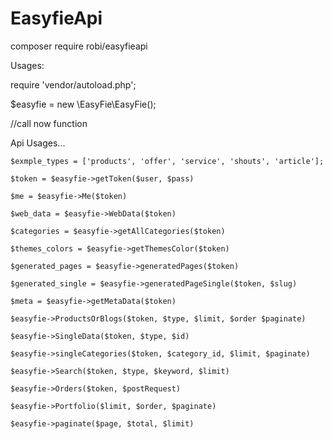 # EasyfieApi


composer require robi/easyfieapi


Usages: 

require 'vendor/autoload.php';

$easyfie = new \EasyFie\EasyFie();

//call now function

Api Usages...

    $exmple_types = ['products', 'offer', 'service', 'shouts', 'article'];

    $token = $easyfie->getToken($user, $pass)

    $me = $easyfie->Me($token)

    $web_data = $easyfie->WebData($token)

    $categories = $easyfie->getAllCategories($token)

    $themes_colors = $easyfie->getThemesColor($token) 

    $generated_pages = $easyfie->generatedPages($token)

    $generated_single = $easyfie->generatedPageSingle($token, $slug)

    $meta = $easyfie->getMetaData($token)

    $easyfie->ProductsOrBlogs($token, $type, $limit, $order $paginate)

    $easyfie->SingleData($token, $type, $id)

    $easyfie->singleCategories($token, $category_id, $limit, $paginate)

    $easyfie->Search($token, $type, $keyword, $limit)
    
    $easyfie->Orders($token, $postRequest)
    
    $easyfie->Portfolio($limit, $order, $paginate)
   
    $easyfie->paginate($page, $total, $limit)
    
    
    
